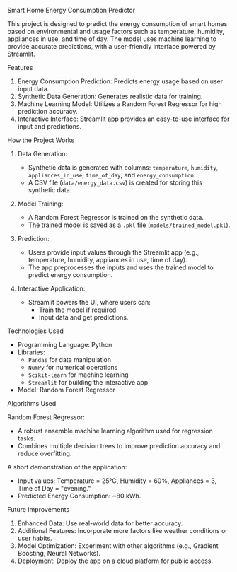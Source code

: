 Smart Home Energy Consumption Predictor

This project is designed to predict the energy consumption of smart homes based on environmental and usage factors such as temperature, humidity, appliances in use, and time of day. The model uses machine learning to provide accurate predictions, with a user-friendly interface powered by Streamlit.


Features

1. Energy Consumption Prediction: Predicts energy usage based on user input data.
2. Synthetic Data Generation: Generates realistic data for training.
3. Machine Learning Model: Utilizes a Random Forest Regressor for high prediction accuracy.
4. Interactive Interface: Streamlit app provides an easy-to-use interface for input and predictions.

How the Project Works

1. Data Generation:
   - Synthetic data is generated with columns: `temperature`, `humidity`, `appliances_in_use`, `time_of_day`, and `energy_consumption`.
   - A CSV file (`data/energy_data.csv`) is created for storing this synthetic data.

2. Model Training:
   - A Random Forest Regressor is trained on the synthetic data.
   - The trained model is saved as a `.pkl` file (`models/trained_model.pkl`).

3. Prediction:
   - Users provide input values through the Streamlit app (e.g., temperature, humidity, appliances in use, time of day).
   - The app preprocesses the inputs and uses the trained model to predict energy consumption.

4. Interactive Application:
   - Streamlit powers the UI, where users can:
     - Train the model if required.
     - Input data and get predictions.


Technologies Used

- Programming Language: Python
- Libraries:
  - `Pandas` for data manipulation
  - `NumPy` for numerical operations
  - `Scikit-learn` for machine learning
  - `Streamlit` for building the interactive app
- Model: Random Forest Regressor


Algorithms Used

Random Forest Regressor:
  - A robust ensemble machine learning algorithm used for regression tasks.
  - Combines multiple decision trees to improve prediction accuracy and reduce overfitting.



A short demonstration of the application:
- Input values: Temperature = 25°C, Humidity = 60%, Appliances = 3, Time of Day = "evening."
- Predicted Energy Consumption: ~80 kWh.


Future Improvements

1. Enhanced Data: Use real-world data for better accuracy.
2. Additional Features: Incorporate more factors like weather conditions or user habits.
3. Model Optimization: Experiment with other algorithms (e.g., Gradient Boosting, Neural Networks).
4. Deployment: Deploy the app on a cloud platform for public access.



